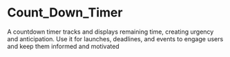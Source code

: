 # Count_Down_Timer
A countdown timer tracks and displays remaining time, creating urgency and anticipation. Use it for launches, deadlines, and events to engage users and keep them informed and motivated
